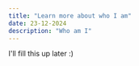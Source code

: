 ```yaml
---
title: "Learn more about who I am"
date: 23-12-2024
description: "Who am I"
---
```


I'll fill this up later :)
